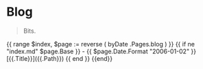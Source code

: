 # Blog

> Bits.

<div class="posts">
{{ range $index, $page := reverse ( byDate .Pages.blog ) }}
    {{ if ne "index.md" $page.Base }}
- <span class="date">{{ $page.Date.Format "2006-01-02" }}</span> [{{.Title}}]({{.Path}})
    {{ end }}
{{end}}
</div>
